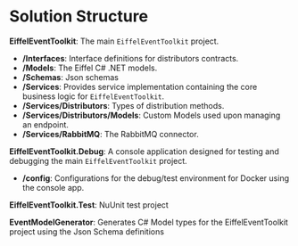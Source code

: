 # Solution Structure

**EiffelEventToolkit**: The main `EiffelEventToolkit` project.
- **/Interfaces**: Interface definitions for distributors contracts.
- **/Models**: The Eiffel C# .NET  models.
- **/Schemas**: Json schemas
- **/Services**: Provides service implementation containing the core business logic for `EiffelEventToolkit`.
- **/Services/Distributors**: Types of distribution methods.
- **/Services/Distributors/Models**: Custom Models used upon managing an endpoint.
- **/Services/RabbitMQ**: The RabbitMQ connector.

**EiffelEventToolkit.Debug**: A console application designed for testing and debugging the main `EiffelEventToolkit` project.
- **/config**: Configurations for the debug/test environment for Docker using the console app.

**EiffelEventToolkit.Test**: NuUnit test project

**EventModelGenerator**: Generates C# Model types for the EiffelEventToolkit project using the Json Schema definitions
